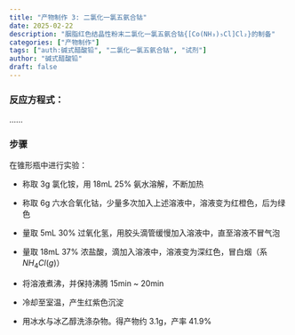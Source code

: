 ```yaml
---
title: "产物制作 3: 二氯化一氯五氨合钴"
date: 2025-02-22
description: "胭脂红色结晶性粉末二氯化一氯五氨合钴{[Co(NH₃)₅Cl]Cl₂}的制备"
categories: ["产物制作"]
tags: ["auth:碱式醋酸铅", "二氯化一氯五氨合钴", "试剂"]
author: "碱式醋酸铅"
draft: false
---
```


### 反应方程式：

......

### 步骤

在锥形瓶中进行实验：

- 称取 3g 氯化铵，用 18mL 25% 氨水溶解，不断加热

- 称取 6g 六水合氧化钴，少量多次加入上述溶液中，溶液变为红橙色，后为绿色

- 量取 5mL 30% 过氧化氢，用胶头滴管缓慢加入溶液中，直至溶液不冒气泡

- 量取 18mL 37% 浓盐酸，滴加入溶液中，溶液变为深红色，冒白烟（系$NH_4Cl(g)$）

- 将溶液煮沸，并保持沸腾 15min ~ 20min

- 冷却至室温，产生红紫色沉淀

- 用冰水与冰乙醇洗涤杂物。得产物约 3.1g，产率 41.9%
